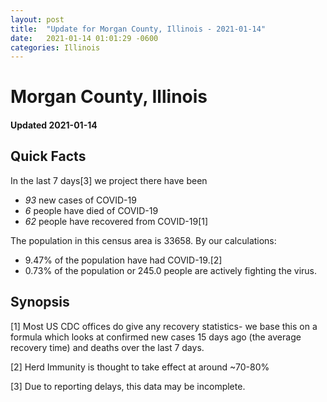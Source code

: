 ```yaml
---
layout: post
title:  "Update for Morgan County, Illinois - 2021-01-14"
date:   2021-01-14 01:01:29 -0600
categories: Illinois
---
```


# Morgan County, Illinois
#### Updated 2021-01-14

## Quick Facts

In the last 7 days[3] we project there have been
- *93* new cases of COVID-19
- *6* people have died of COVID-19
- *62* people have recovered from COVID-19[1]

The population in this census area is 33658. By our calculations:
- 9.47% of the population have had COVID-19.[2]
- 0.73% of the population or 245.0 people are actively fighting the virus.

## Synopsis




[1] Most US CDC offices do give any recovery statistics- we base this on a formula which looks at confirmed new cases
15 days ago (the average recovery time) and deaths over the last 7 days.

[2] Herd Immunity is thought to take effect at around ~70-80%

[3] Due to reporting delays, this data may be incomplete.
 
    